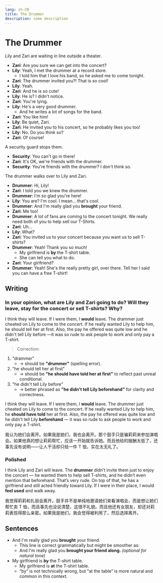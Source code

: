 ```yaml
---
lang: zh-CN
title: The Drummer
description: some description
---
```


# The Drummer

Lily and Zari are waiting in line outside a theater.

- **Zari**: Are you sure we can get into the concert?
- **Lily**: Yeah, I met the drummer at a record store.
  - I told him that I love his band, so he asked me to come tonight.
- **Zari**: The drummer invited you?! That is so cool!
- **Lily**: Yeah.
- **Zari**: And he is so cute!
- **Lily**: He is? I didn't notice.
- **Zari**: You're lying.
- **Lily**: He's a very good drummer.
  - And he writes a lot of songs for the band.
- **Zari**: You like him!
- **Lily**: Be quiet, Zari.
- **Zari**: He invited you to his concert, so he probably likes you too!
- **Lily**: No. Do you think so?
- **Zari**: Of course!

A security guard stops them.

- **Security**: You can't go in there!
- **Zari**: It's OK, we're friends with the drummer.
- **Security**: You're friends with the drummer? I don't think so.

The drummer walks over to Lily and Zari.

- **Drummer**: Hi, Lily!
- **Zari**: I told you we knew the drummer.
- **Drummer**: I'm so glad you're here!
- **Lily**: You are? I'm cool. I mean... that's cool.
- **Drummer**: And I'm really glad you **brought** your friend.
- **Zari**: Me too!
- **Drummer**: A lot of fans are coming to the concert tonight. We really need both of you to help sell our T-Shirts.
- **Zari**: Uh...
- **Lily**: What?
- **Zari**: You invited us to your concert because you want us to sell T-shirts?
- **Drummer**: Yeah! Thank you so much!
  - My girlfriend is **by** the T-shirt table.
  - She can tell you what to do.
- **Zari**: Your girlfriend?
- **Drummer**: Yeah! She's the really pretty girl, over there. Tell her I said you can have a free T-shirt!

## Writing

### In your opinion, what are Lily and Zari going to do? Will they leave, stay for the concert or sell T-shirts? Why?

I think they will leave. If I were them, I **would** leave. The drammer just cheated on Lily to come to the concert. If he really wanted Lily to help him, he should tell her at first. Also, the pay he offered was quite low and he didn't tell Lily before —it was so rude to ask people to work and only pay a T-shirt.

> Correction:

1. "drammer"
   - → should be **"drummer"** (spelling error).
2. "he should tell her at first"
   - → should be **"he should have told her at first"** to reflect past unreal conditional.
3. "he didn't tell Lily before"
   - → better phrased as **"he didn't tell Lily beforehand"** for clarity and correctness.

I think they will leave. If I were them, I **would** leave. The drummer just cheated on Lily to come to the concert. If he really wanted Lily to help him, he **should have told** her at first. Also, the pay he offered was quite low and he didn't tell Lily **beforehand** — it was so rude to ask people to work and only pay a T-shirt.

我认为她们会离开。如果我是她们，我也会离开。那个鼓手只是骗莉莉来参加演唱会。如果他真的想让莉莉帮忙，应该一开始就告诉她。而且他给的报酬太低了，还事先没有说明——让人干活却只给一件 T 恤，实在太无礼了。

### Polished

I think Lily and Zari will leave. The **drummer** didn’t invite them just to enjoy the concert — he wanted them to help sell T-shirts, and he didn’t even mention that beforehand. That’s very rude. On top of that, he has a girlfriend and still acted friendly toward Lily. If I were in their place, I would **feel used** and walk away.

我觉得莉莉和扎丽会离开。鼓手并不是单纯地邀请她们来看演唱会，而是想让她们帮忙卖 T 恤，而且事先也没说清楚，这很不礼貌。而且他还有女朋友，却还对莉莉表现得那么亲密。如果我是她们，我会觉得被利用了，然后选择离开。

## Sentences

- And I'm really glad you **brought** your friend.
  - This line is correct grammatically but might be smoother as:
  - And I'm really glad you **brought your friend along.** _(optional for natural tone)_
- My girlfriend is **by** the T-shirt table.
  - My girlfriend is **at** the T-shirt table.
  - “by” is not technically wrong, but “at the table” is more natural and common in this context.
